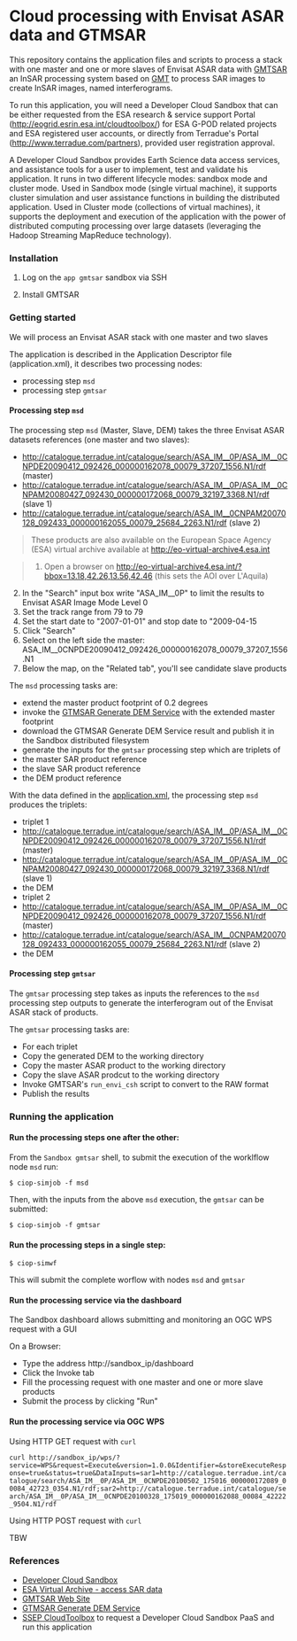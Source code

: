 # Cloud processing with Envisat ASAR data and GTMSAR

This repository contains the application files and scripts to process a stack with one master and one or more slaves of Envisat ASAR data with [GMTSAR](http://topex.ucsd.edu/gmtsar/) an InSAR processing system based on [GMT](http://gmt.soest.hawaii.edu/) to process SAR images to create InSAR images, named interferograms.

To run this application, you will need a Developer Cloud Sandbox that can be either requested from the ESA research & service support Portal (http://eogrid.esrin.esa.int/cloudtoolbox/) for ESA G-POD related projects and ESA registered user accounts, or directly from Terradue's Portal (http://www.terradue.com/partners), provided user registration approval.

A Developer Cloud Sandbox provides Earth Science data access services, and assistance tools for a user to implement, test and validate his application. It runs in two different lifecycle modes: sandbox mode and cluster mode. Used in Sandbox mode (single virtual machine), it supports cluster simulation and user assistance functions in building the distributed application. Used in Cluster mode (collections of virtual machines), it supports the deployment and execution of the application with the power of distributed computing processing over large datasets (leveraging the Hadoop Streaming MapReduce technology).

### Installation

1. Log on the `app gmtsar` sandbox via SSH

2. Install GMTSAR

### Getting started

We will process an Envisat ASAR stack with one master and two slaves  

The application is described in the Application Descriptor file (application.xml), it describes two processing nodes:
* processing step `msd`
* processing step `gmtsar`

#### Processing step `msd`

The processing step `msd` (Master, Slave, DEM) takes the three Envisat ASAR datasets references (one master and two slaves):

* http://catalogue.terradue.int/catalogue/search/ASA_IM__0P/ASA_IM__0CNPDE20090412_092426_000000162078_00079_37207_1556.N1/rdf (master)
* http://catalogue.terradue.int/catalogue/search/ASA_IM__0P/ASA_IM__0CNPAM20080427_092430_000000172068_00079_32197_3368.N1/rdf (slave 1)
* http://catalogue.terradue.int/catalogue/search/ASA_IM__0CNPAM20070128_092433_000000162055_00079_25684_2263.N1/rdf (slave 2)

> These products are also available on the European Space Agency (ESA) virtual archive available at http://eo-virtual-archive4.esa.int

> 1. Open a browser on http://eo-virtual-archive4.esa.int/?bbox=13.18,42.26,13.56,42.46 (this sets the AOI over L'Aquila)
2. In the "Search" input box write "ASA_IM__0P" to limit the results to Envisat ASAR Image Mode Level 0
3. Set the track range from 79 to 79
4. Set the start date to "2007-01-01" and stop date to "2009-04-15
5. Click "Search"
6. Select on the left side the master: ASA_IM__0CNPDE20090412_092426_000000162078_00079_37207_1556.N1
7. Below the map, on the "Related tab", you'll see candidate slave products

The `msd` processing tasks are: 

* extend the master product footprint of 0.2 degrees
* invoke the [GTMSAR Generate DEM Service](http://topex.ucsd.edu/gmtsar/demgen/) with the extended master footprint
* download the GTMSAR Generate DEM Service result and publish it in the Sandbox distributed filesystem 
* generate the inputs for the `gmtsar` processing step which are triplets of 
 * the master SAR product reference
 * the slave SAR product reference
 * the DEM product reference

With the data defined in the [application.xml](https://github.com/Terradue/InSAR-tutorials-GMTSAR/blob/master/application.xml), the processing step `msd` produces the triplets:

* triplet 1
 * http://catalogue.terradue.int/catalogue/search/ASA_IM__0P/ASA_IM__0CNPDE20090412_092426_000000162078_00079_37207_1556.N1/rdf (master)
 * http://catalogue.terradue.int/catalogue/search/ASA_IM__0P/ASA_IM__0CNPAM20080427_092430_000000172068_00079_32197_3368.N1/rdf (slave 1)
 * the DEM  
* triplet 2
 * http://catalogue.terradue.int/catalogue/search/ASA_IM__0P/ASA_IM__0CNPDE20090412_092426_000000162078_00079_37207_1556.N1/rdf (master)
 * http://catalogue.terradue.int/catalogue/search/ASA_IM__0CNPAM20070128_092433_000000162055_00079_25684_2263.N1/rdf (slave 2) 
 * the DEM 

#### Processing step `gmtsar`

The `gmtsar` processing step takes as inputs the references to the `msd` processing step outputs to generate the interferogram out of the Envisat ASAR stack of products.

The `gmtsar` processing tasks are: 

* For each triplet
 * Copy the generated DEM to the working directory 
 * Copy the master ASAR product to the working directory
 * Copy the slave ASAR prodcut to the working directory
 * Invoke GMTSAR's `run_envi_csh` script to convert to the RAW format
 * Publish the results

### Running the application 

#### Run the processing steps one after the other:

From the `Sandbox gmtsar` shell, to submit the execution of the worklflow node `msd` run:

`$ ciop-simjob -f msd`

Then, with the inputs from the above `msd` execution, the `gmtsar` can be submitted: 

`$ ciop-simjob -f gmtsar`

#### Run the processing steps in a single step:

`$ ciop-simwf`

This will submit the complete worflow with nodes `msd` and `gmtsar`

#### Run the processing service via the dashboard

The Sandbox dashboard allows submitting and monitoring an OGC WPS request with a GUI

On a Browser:
* Type the address http://sandbox_ip/dashboard
* Click the Invoke tab
* Fill the processing request with one master and one or more slave products
* Submit the process by clicking "Run"

#### Run the processing service via OGC WPS

Using HTTP GET request with `curl`

`curl http://sandbox_ip/wps/?service=WPS&request=Execute&version=1.0.0&Identifier=&storeExecuteResponse=true&status=true&DataInputs=sar1=http://catalogue.terradue.int/catalogue/search/ASA_IM__0P/ASA_IM__0CNPDE20100502_175016_000000172089_00084_42723_0354.N1/rdf;sar2=http://catalogue.terradue.int/catalogue/search/ASA_IM__0P/ASA_IM__0CNPDE20100328_175019_000000162088_00084_42222_9504.N1/rdf`

Using HTTP POST request with `curl`

TBW


### References

* [Developer Cloud Sandbox](https://support.terradue.com/projects/devel-cloud-sb/wiki)
* [ESA Virtual Archive - access SAR data](http://eo-virtual-archive4.esa.int/)
* [GMTSAR Web Site](http://topex.ucsd.edu/gmtsar/)
* [GTMSAR Generate DEM Service](http://topex.ucsd.edu/gmtsar/demgen/)
* [SSEP CloudToolbox](http://eogrid.esrin.esa.int/cloudtoolbox/) to request a Developer Cloud Sandbox PaaS and run this application
